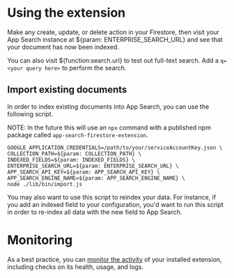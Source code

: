 <!--
This file provides your users an overview of how to use your extension after they've installed it. All content is optional, but this is the recommended format. Your users will see the contents of this file in the Firebase console after they install the extension.

Include instructions for using the extension and any important functional details. Also include **detailed descriptions** for any additional post-installation setup required by the user.

Reference values for the extension instance using the ${param:PARAMETER_NAME} or ${function:VARIABLE_NAME} syntax.
Learn more in the docs: https://firebase.google.com/docs/extensions/alpha/create-user-docs#reference-in-postinstall

Learn more about writing a POSTINSTALL.md file in the docs:
https://firebase.google.com/docs/extensions/alpha/create-user-docs#writing-postinstall
-->

# Using the extension

Make any create, update, or delete action in your Firestore, then visit your App Search instance at ${param: ENTERPRISE_SEARCH_URL} and see that your document has now been indexed.

You can also visit ${function:search.url} to test out full-text search. Add a `q=<your query here>` to perform the search.

## Import existing documents

In order to index existing documents into App Search, you can use the following script.

NOTE: In the future this will use an `npx` command with a published npm package called `app-search-firestore-extension`.

```shell
GOOGLE_APPLICATION_CREDENTIALS=/path/to/your/serviceAccountKey.json \
COLLECTION_PATH=${param: COLLECTION_PATH} \
INDEXED_FIELDS=${param: INDEXED_FIELDS} \
ENTERPRISE_SEARCH_URL=${param: ENTERPRISE_SEARCH_URL} \
APP_SEARCH_API_KEY=${param: APP_SEARCH_API_KEY} \
APP_SEARCH_ENGINE_NAME=${param: APP_SEARCH_ENGINE_NAME} \
node ./lib/bin/import.js
```

You may also want to use this script to reindex your data. For instance, if you add an indexed field to your configuration, you'd want to run this script in order to re-index all data with the new field to App Search.

# Monitoring

As a best practice, you can [monitor the activity](https://firebase.google.com/docs/extensions/manage-installed-extensions#monitor) of your installed extension, including checks on its health, usage, and logs.
